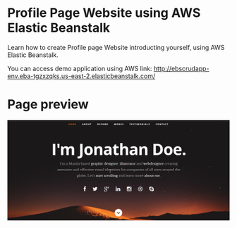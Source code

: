 # Profile Page Website using AWS Elastic Beanstalk
Learn how to create Profile page Website introducting yourself, using AWS Elastic Beanstalk.

You can access demo application using AWS link:
http://ebscrudapp-env.eba-tgzxzqks.us-east-2.elasticbeanstalk.com/

# Page preview

![alt text](https://github.com/manjeetkumar53/Profile-Website-using-AWS-Elastic-Beanstalk/blob/master/home_page.png?raw=true)
